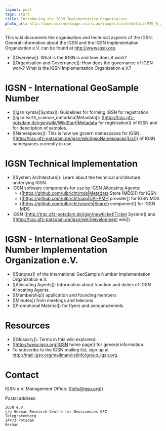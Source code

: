 ```yaml
---
layout: post
tags: start
title: Introducing the IGSN Implementation Organisation
photo_url: http://www.scienceimage.csiro.au/images/cache/detail/976_0_JM3856.jpg
---
```


This wiki documents the organisation and technical aspects of the IGSN. General information about the IGSN and the IGSN Implementation Organization e.V. can be found at http://www.igsn.org.

  * ([Overview]): What is the IGSN is and how does it work?
  * ([Organisation and Governance]): How does the governance of IGSN work? What is the IGSN Implementation Organization e.V.?

# IGSN - International GeoSample Number #

  * ([igsn:syntax|Syntax]): Guidelines for forming IGSN for registration.
  * ([igsn:earth_science_metadata|Metadata]): ([http://trac.gfz-potsdam.de/igsn/wiki/WikiStart|Metadata for registration]) of IGSN and for description of samples.
  * ([Namespaces]): This is how we govern namespaces for IGSN. ([http://trac.gfz-potsdam.de/igsn/wiki/igsnNamespaces|List]) of IGSN namespaces currently in use.

# IGSN Technical Implementation #

  * ([System Architecture]): Learn about the technical architecture underlying IGSN.
  * IGSN software components for use by IGSN Allocating Agents:
      * ([https://github.com/ulbricht/mds|Metadata Store (MDS)]) for IGSN
      * ([https://github.com/ulbricht/oaip|OAI-PMH provider]) for IGSN MDS
      * ([https://github.com/ulbricht/search|Search component]) for IGSN MDS
  * IGSN ([http://trac.gfz-potsdam.de/igsn/newticket|Ticket System]) and ([http://trac.gfz-potsdam.de/igsn/wiki|development wiki]).


# IGSN - International GeoSample Number Implementation Organization e.V. #

  * ([Statutes]) of the International GeoSample Number Implementation Organization e.V.
  * ([Allocating Agents]): Information about function and duties of IGSN Allocating Agents.
  * ([Membership]) application and founding members
  * ([Minutes]) from meetings and telecons
  * ([Promotional Material])  for flyers and announcements

# Resources #

  * ([Glossary]): Terms in this wiki explained.
  * ([http://www.igsn.org|IGSN home page]) for general information.
  * To subscribe to the IGSN mailing list, sign up at http://mail.igsn.org/mailman/listinfo/group_igsn.org.


# Contact #

IGSN e.V. Management Office: ([info@igsn.org])

Postal address:

    IGSN e.V.
    c/o German Research Centre for Geosciences GFZ
    Telegrafenberg
    14473 Potsdam
    German